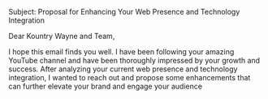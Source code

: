 Subject: Proposal for Enhancing Your Web Presence and Technology Integration

Dear Kountry Wayne and Team,

I hope this email finds you well. I have been following your amazing YouTube channel and have been thoroughly impressed by your growth and success. After analyzing your current web presence and technology integration, I wanted to reach out and propose some enhancements that can further elevate your brand and engage your audience